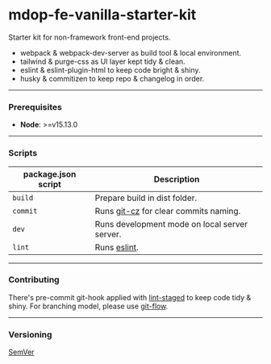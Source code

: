 # mdop-fe-vanilla-starter-kit

Starter kit for non-framework front-end projects.

- webpack & webpack-dev-server as build tool & local environment.
- tailwind & purge-css as UI layer kept tidy & clean.
- eslint & eslint-plugin-html to keep code bright & shiny.
- husky & commitizen to keep repo & changelog in order.

------------
### Prerequisites

- **Node**: >=v15.13.0
------------

### Scripts
package.json script  | Description
------------- | -------------
`build` | Prepare build in dist folder.
`commit` | Runs [git-cz](https://github.com/commitizen/cz-cli) for clear commits naming.
`dev` | Runs development mode on local server server.
`lint` | Runs [eslint](https://eslint.org/).
------------

### Contributing

There's pre-commit git-hook applied with [lint-staged](https://github.com/okonet/lint-staged) to keep code tidy & shiny.
For branching model, please use [git-flow](https://danielkummer.github.io/git-flow-cheatsheet/).


------------
### Versioning

[SemVer](http://semver.org/)